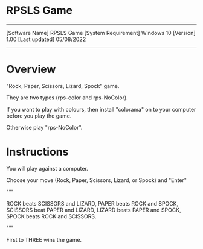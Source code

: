# RPSLS Game

----------------------------------------

[Software Name] RPSLS Game
[System Requirement] Windows 10
[Version] 1.00
[Last updated] 05/08/2022

----------------------------------------

# Overview

"Rock, Paper, Scissors, Lizard, Spock" game.

They are two types (rps-color and rps-NoColor).

If you want to play with colours, then install "colorama" on to your computer before you play the game.

Otherwise play "rps-NoColor".

# Instructions

You will play against a computer.

Choose your move (Rock, Paper, Scissors, Lizard, or Spock) and "Enter"

"""

ROCK beats SCISSORS and LIZARD,
PAPER beats ROCK and SPOCK,
SCISSORS beat PAPER and LIZARD,
LIZARD beats PAPER and SPOCK,
SPOCK beats ROCK and SCISSORS.

"""

First to THREE wins the game.
